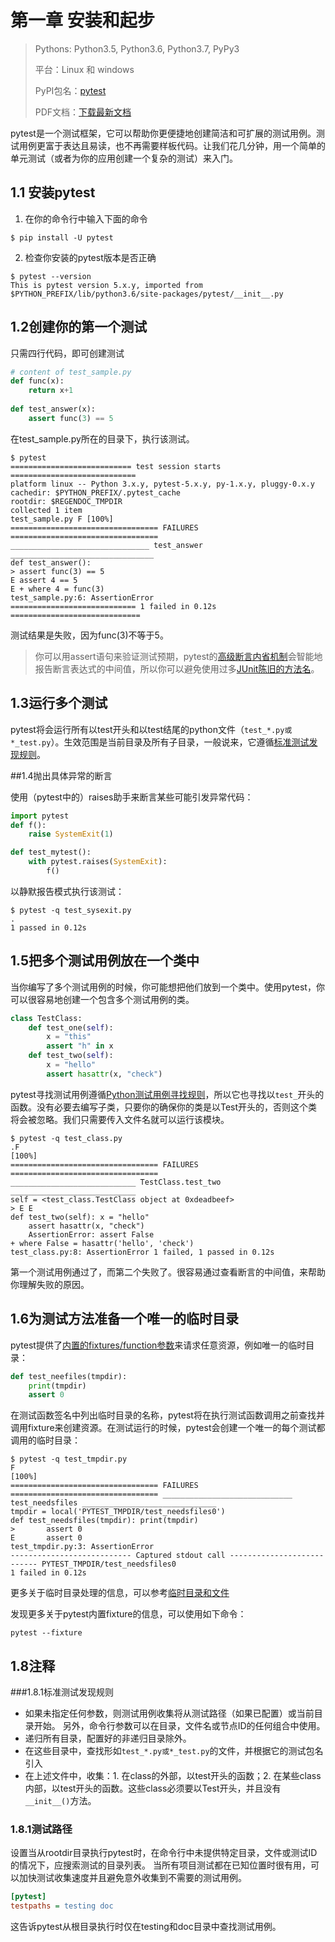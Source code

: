 # 第一章 安装和起步

> Pythons: Python3.5, Python3.6, Python3.7, PyPy3
>
> 平台：Linux 和 windows
> 
> PyPI包名：[pytest](https://pypi.org/project/pytest/)
>
> PDF文档：[下载最新文档](https://media.readthedocs.org/pdf/pytest/latest/pytest.pdf)



pytest是一个测试框架，它可以帮助你更便捷地创建简洁和可扩展的测试用例。测试用例更富于表达且易读，也不再需要样板代码。让我们花几分钟，用一个简单的单元测试（或者为你的应用创建一个复杂的测试）来入门。

## 1.1 安装pytest

1. 在你的命令行中输入下面的命令

```shell
$ pip install -U pytest
```

2. 检查你安装的pytest版本是否正确

```shell
$ pytest --version
This is pytest version 5.x.y, imported from $PYTHON_PREFIX/lib/python3.6/site-packages/pytest/__init__.py
```

## 1.2创建你的第一个测试

只需四行代码，即可创建测试

```python
# content of test_sample.py
def func(x):
	return x+1
	
def test_answer(x):
	assert func(3) == 5
```

在test_sample.py所在的目录下，执行该测试。

```shell
$ pytest
=========================== test session starts ============================
platform linux -- Python 3.x.y, pytest-5.x.y, py-1.x.y, pluggy-0.x.y
cachedir: $PYTHON_PREFIX/.pytest_cache
rootdir: $REGENDOC_TMPDIR
collected 1 item
test_sample.py F [100%]
================================= FAILURES =================================
_______________________________ test_answer ________________________________
def test_answer():
> assert func(3) == 5
E assert 4 == 5
E + where 4 = func(3)
test_sample.py:6: AssertionError
============================ 1 failed in 0.12s =============================
```

测试结果是失败，因为func(3)不等于5。

>你可以用assert语句来验证测试预期，pytest的[高级断言内省机制](http://docs.python.org/reference/simple_stmts.html#the-assert-statement)会智能地报告断言表达式的中间值，所以你可以避免使用过多[JUnit陈旧的方法名](https://docs.python.org/3/library/unittest.html#test-cases)。

## 1.3运行多个测试

pytest将会运行所有以test开头和以test结尾的python文件（`test_*.py或*_test.py`）。生效范围是当前目录及所有子目录，一般说来，它遵循[标准测试发现规则](#1.8注释)。

##1.4抛出具体异常的断言

使用（pytest中的）raises助手来断言某些可能引发异常代码：

```python
import pytest
def f():
    raise SystemExit(1)

def test_mytest():
    with pytest.raises(SystemExit):
        f()
```

以静默报告模式执行该测试：

```shell
$ pytest -q test_sysexit.py
.
1 passed in 0.12s
```

## 1.5把多个测试用例放在一个类中

当你编写了多个测试用例的时候，你可能想把他们放到一个类中。使用pytest，你可以很容易地创建一个包含多个测试用例的类。

```python
class TestClass:
    def test_one(self):
        x = "this"
        assert "h" in x
    def test_two(self):
        x = "hello"
        assert hasattr(x, "check")
```

pytest寻找测试用例遵循[Python测试用例寻找规则]()，所以它也寻找以`test_`开头的函数。没有必要去编写子类，只要你的确保你的类是以Test开头的，否则这个类将会被忽略。我们只需要传入文件名就可以运行该模块。

```shell
$ pytest -q test_class.py
.F                                                                    [100%] 
================================= FAILURES ================================= 
____________________________ TestClass.test_two ____________________________
self = <test_class.TestClass object at 0xdeadbeef>
> E E
def test_two(self): x = "hello"
    assert hasattr(x, "check")
    AssertionError: assert False
+ where False = hasattr('hello', 'check')
test_class.py:8: AssertionError 1 failed, 1 passed in 0.12s
```

第一个测试用例通过了，而第二个失败了。很容易通过查看断言的中间值，来帮助你理解失败的原因。

## 1.6为测试方法准备一个唯一的临时目录

pytest提供了[内置的fixtures/function参数]()来请求任意资源，例如唯一的临时目录：

```python
def test_neefiles(tmpdir):
    print(tmpdir)
    assert 0
```

在测试函数签名中列出临时目录的名称，pytest将在执行测试函数调用之前查找并调用fixture来创建资源。在测试运行的时候，pytest会创建一个唯一的每个测试都调用的临时目录：

```shell
$ pytest -q test_tmpdir.py
F                                                                     [100%] 
================================= FAILURES ================================= _____________________________ test_needsfiles ______________________________
tmpdir = local('PYTEST_TMPDIR/test_needsfiles0')
def test_needsfiles(tmpdir): print(tmpdir)
>       assert 0
E       assert 0
test_tmpdir.py:3: AssertionError
--------------------------- Captured stdout call --------------------------- PYTEST_TMPDIR/test_needsfiles0
1 failed in 0.12s
```

更多关于临时目录处理的信息，可以参考[临时目录和文件]()

发现更多关于pytest内置fixture的信息，可以使用如下命令：

```shell
pytest --fixture
```



## 1.8注释

###1.8.1标准测试发现规则

- 如果未指定任何参数，则测试用例收集将从测试路径（如果已配置）或当前目录开始。 另外，命令行参数可以在目录，文件名或节点ID的任何组合中使用。
- 递归所有目录，配置好的非递归目录除外。
- 在这些目录中，查找形如`test_*.py或*_test.py`的文件，并根据它的测试包名引入
- 在上述文件中，收集：1. 在class的外部，以test开头的函数；2. 在某些class内部，以test开头的函数。这些class必须要以Test开头，并且没有`__init__()`方法。

### 1.8.1测试路径

设置当从rootdir目录执行pytest时，在命令行中未提供特定目录，文件或测试ID的情况下，应搜索测试的目录列表。 当所有项目测试都在已知位置时很有用，可以加快测试收集速度并且避免意外收集到不需要的测试用例。

```ini
[pytest]
testpaths = testing doc
```

这告诉pytest从根目录执行时仅在testing和doc目录中查找测试用例。